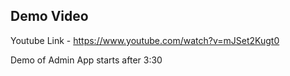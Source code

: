 ## Demo Video
Youtube Link - https://www.youtube.com/watch?v=mJSet2Kugt0

Demo of Admin App starts after 3:30
